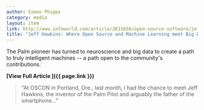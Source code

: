 ```yaml
---
author: Simon Phipps
category: media
layout: item
link: http://www.infoworld.com/article/2611656/open-source-software/jeff-hawkins--where-open-source-and-machine-learning-meet-big-data.html
title: "Jeff Hawkins: Where Open Source and Machine Learning meet Big Data"
---
```


The Palm pioneer has turned to neuroscience and big data to create a path to
truly intelligent machines -- a path open to the community's contributions.

**[View Full Article <i class="fa fa-fw fa-angle-right"></i>]({{ page.link }})**

> "At OSCON in Portland, Ore., last month, I had the chance to meet Jeff Hawkins, the inventor of the Palm Pilot and arguably the father of the smartphone..."
